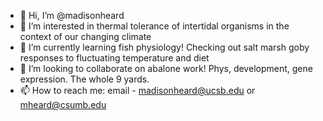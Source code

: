 - 👋 Hi, I’m @madisonheard
- 👀 I’m interested in thermal tolerance of intertidal organisms in the context of our changing climate
- 🌱 I’m currently learning fish physiology! Checking out salt marsh goby responses to fluctuating temperature and diet 
- 💞️ I’m looking to collaborate on abalone work! Phys, development, gene expression. The whole 9 yards.
- 📫 How to reach me: email - madisonheard@ucsb.edu or mheard@csumb.edu

<!---
madisonheard/madisonheard is a ✨ special ✨ repository because its `README.md` (this file) appears on your GitHub profile.
You can click the Preview link to take a look at your changes.
--->
